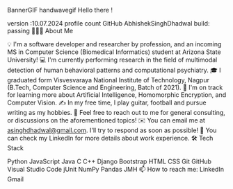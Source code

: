 BannerGIF
handwavegif
Hello there !

version :10.07.2024   profile count  GitHub AbhishekSinghDhadwal  build: passing
👨🏻‍💻  About Me

💡   I'm a software developer and researcher by profession, and an incoming MS in Computer Science (Biomedical Informatics) student at Arizona State University!
💻  I'm currently performing research in the field of multimodal detection of human behavioral patterns and computational psychiatry.
🎓 I graduated form Visvesvaraya National Institute of Technology, Nagpur (B.Tech, Computer Science and Engineering, Batch of 2021).
🌱  I'm on track for learning more about Artificial Intelligence, Homomorphic Encryption, and Computer Vision.
✍️  In my free time, I play guitar, football and pursue writing as my hobbies.
💬  Feel free to reach out to me for general consulting, or discussions on the aforementioned topics!
✉️  You can email me at asinghdhadwal@gmail.com. I'll try to respond as soon as possible!
📄  You can check my LinkedIn for more details about work experience.
🛠  Tech Stack

Python  JavaScript  Java  C  C++  Django  Bootstrap
HTML  CSS  Git  GitHub  Visual Studio Code  jUnit  NumPy  Pandas  JMH 
📫   How to reach me:
LinkedIn   Gmail  
